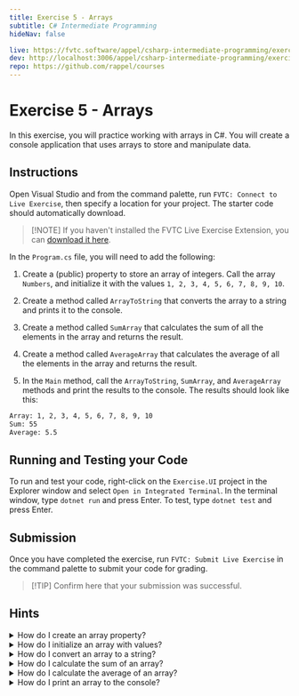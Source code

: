 ```yaml
---
title: Exercise 5 - Arrays
subtitle: C# Intermediate Programming
hideNav: false

live: https://fvtc.software/appel/csharp-intermediate-programming/exercises/arrays
dev: http://localhost:3006/appel/csharp-intermediate-programming/exercises/arrays
repo: https://github.com/rappel/courses
---
```


# Exercise 5 - Arrays

In this exercise, you will practice working with arrays in C#. You will create a console application that uses arrays to store and manipulate data.

## Instructions

Open Visual Studio and from the command palette, run `FVTC: Connect to Live Exercise`, then specify a location for your project. The starter code should automatically download.

> [!NOTE] If you haven't installed the FVTC Live Exercise Extension, you can [download it here](api.fvtc.software/downloads).

In the `Program.cs` file, you will need to add the following:

1. Create a (public) property to store an array of integers. Call the array `Numbers`, and initialize it with the values `1, 2, 3, 4, 5, 6, 7, 8, 9, 10`.

2. Create a method called `ArrayToString` that converts the array to a string and prints it to the console.

3. Create a method called `SumArray` that calculates the sum of all the elements in the array and returns the result.

4. Create a method called `AverageArray` that calculates the average of all the elements in the array and returns the result.

5. In the `Main` method, call the `ArrayToString`, `SumArray`, and `AverageArray` methods and print the results to the console. The results should look like this:

<div class="no-copy">

```bash
Array: 1, 2, 3, 4, 5, 6, 7, 8, 9, 10
Sum: 55
Average: 5.5
```

</div>

## Running and Testing your Code

To run and test your code, right-click on the `Exercise.UI` project in the Explorer window and select `Open in Integrated Terminal`. In the terminal window, type `dotnet run` and press Enter. To test, type `dotnet test` and press Enter.

## Submission

Once you have completed the exercise, run `FVTC: Submit Live Exercise` in the command palette to submit your code for grading.

> [!TIP] Confirm here that your submission was successful.


## Hints

<details>
	<summary>How do I create an array property?</summary>

You can create an array property in a class by using the following syntax:

```csharp
public int[] Numbers { get; set; }
```

</details>

<details>
	<summary>How do I initialize an array with values?</summary>

You can initialize an array with the following syntax:

```csharp
Numbers = new int[] { 1, 2, 3, 4, 5, 6, 7, 8, 9, 10 };
```

</details>

<details>
	<summary>How do I convert an array to a string?</summary>

You can iterate over the array and concatenate the elements into a string, or you can use the `string.Join` method.

```csharp
// Using a loop
string arrayString = "";
for (int i = 0; i < Numbers.Length; i++)
{
	arrayString += Numbers[i] + (i < Numbers.Length - 1 ? ", " : "");
}

// Using string.Join
string arrayString = string.Join(", ", Numbers);
```

</details>

<details>
	<summary>How do I calculate the sum of an array?</summary>

You can use a loop to iterate over the elements and add them together.

```csharp
// Using a loop
int sum = 0;
foreach (int number in Numbers) { sum += number; }
```

</details>

<details>
	<summary>How do I calculate the average of an array?</summary>

You can calculate the average by dividing the sum of the elements by the number of elements.

```csharp
int sum = 0;
foreach (int number in Numbers) { sum += number; }
int average = sum / Numbers.Length;
```

If you already have a function that calculates the sum, you can reuse it to calculate the average.

```csharp
int average = SumArray() / Numbers.Length;
```

</details>

<details>
	<summary>How do I print an array to the console?</summary>

Assuming you have the `ArrayToString` method that converts the array to a string, you can print it to the console like this:

```csharp
Console.WriteLine("Array: " + arrayString);
```

</details> 






